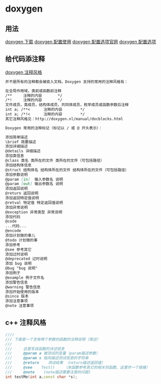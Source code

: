# doxygen

[doxygen 下载]:(https://www.doxygen.nl/download.html)
[doxygen 配置使用]:(https://my.oschina.net/hava/blog/110874)
[doxygen 配置选项官网]:(https://www.doxygen.nl/manual/config.html)
[doxygen 配置选项]:(https://my.oschina.net/learnbo/blog/801966)
[doxygen 注释风格]:(https://my.oschina.net/zhfish/blog/35422)

## 用法

[doxygen 下载]
[doxygen 配置使用]
[doxygen 配置选项官网]
[doxygen 配置选项]

## 给代码添注释

[doxygen 注释风格]

```markdown
并不是所有的注释都会被收入文档，Doxygen 支持的常用的注释风格有：

在全局作用域，类前或函数前注释
/**     注释的内容       */
/*!     注释的内容       */
文件成员，类成员，结构体成员，共同体成员，枚举成员或函数参数后注释
int a; /**<      注释的内容        */
int a; /*!<      注释的内容        */
其它注释风格见：http://doxygen.nl/manual/docblocks.html

Doxygen 常用的注释标记（标记以 / 或 @ 开头表示）：

添加简单描述
\brief 简要描述
添加详细描述
@details 详细描述
添加类信息
@class 类名 类所在的文件 类所在的文件（可包括路径） 
添加结构体信息
@struct 结构体名 结构体所在的文件 结构体所在的文件（可包括路径）
添加参数说明
@param [in]  输入参数名 说明
@param [out] 输出参数名 说明
添加返回说明
@return 返回说明
添加返回特定值说明
@retval 特定值 特定返回值说明
添加异常说明
@exception 异常类型 异常说明
添加代码
@code
...代码...
@encode
添加计划做的事儿
@todo 计划做的事
添加参考
@see 参考其它
添加过时说明
@deprecated 过时说明
添加 bug 说明
@bug "bug 说明"
添加例子
@example 例子文件名
添加警告信息
@warning 警告信息
添加开始使用的版本
@since 版本
添加注意事项
@note 注意事项
```

## c++ 注释风格

```cpp
////
/// 下面是一个含有两个参数的函数的注释说明（简述）   
///    
///     这里写该函数的详述信息    
///     @param a 被测试的变量（param描述参数）    
///     @param s 指向描述测试信息的字符串    
///     @return    测试结果 （return描述返回值）   
///     @see    Test()    （本函数参考其它的相关的函数，这里作一个链接）  
///     @note    (note描述需要注意的问题)    
int testMe(int a,const char *s);
```
